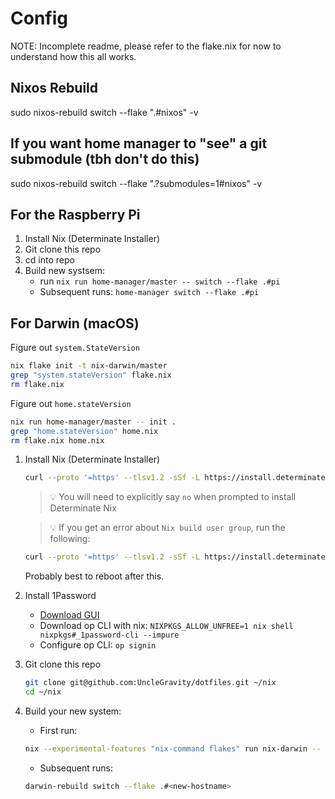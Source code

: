 # Config

NOTE: Incomplete readme, please refer to the flake.nix for now to understand how this all works.

## Nixos Rebuild

sudo nixos-rebuild switch --flake ".#nixos" -v

## If you want home manager to "see" a git submodule (tbh don't do this)

sudo nixos-rebuild switch --flake ".?submodules=1#nixos" -v

## For the Raspberry Pi

1. Install Nix (Determinate Installer)
2. Git clone this repo
3. cd into repo
4. Build new systsem:
   - run `nix run home-manager/master -- switch --flake .#pi`
   - Subsequent runs: `home-manager switch --flake .#pi`

## For Darwin (macOS)

Figure out `system.StateVersion`
```bash
nix flake init -t nix-darwin/master
grep "system.stateVersion" flake.nix
rm flake.nix
```

Figure out `home.stateVersion`
```bash
nix run home-manager/master -- init .
grep "home.stateVersion" home.nix
rm flake.nix home.nix
```

1. Install Nix (Determinate Installer)
   ```bash
   curl --proto '=https' --tlsv1.2 -sSf -L https://install.determinate.systems/nix | sh -s -- install
   ```
   > 💡 You will need to explicitly say `no` when prompted to install Determinate Nix

   > 💡 If you get an error about `Nix build user group`, run the following:
   ```bash
   curl --proto '=https' --tlsv1.2 -sSf -L https://install.determinate.systems/nix/pr/1448 | sh -s -- repair sequoia --move-existing-users
   ```
   Probably best to reboot after this.

2. Install 1Password
   - [Download GUI](https://1password.com/downloads/mac)
   - Download op CLI with nix: `NIXPKGS_ALLOW_UNFREE=1 nix shell nixpkgs#_1password-cli --impure`
   - Configure op CLI: `op signin`

3. Git clone this repo
   ```bash
   git clone git@github.com:UncleGravity/dotfiles.git ~/nix
   cd ~/nix
   ```

4. Build your new system:
   - First run: 
   ```bash
   nix --experimental-features "nix-command flakes" run nix-darwin -- switch --flake .#<new-hostname>
   ```
   - Subsequent runs: 
   ```bash
   darwin-rebuild switch --flake .#<new-hostname>
   ```